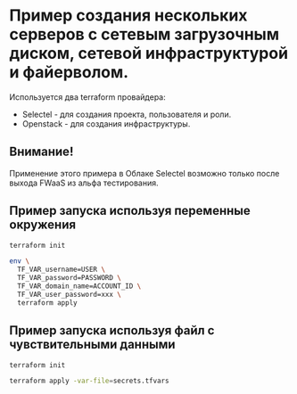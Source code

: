 # Пример создания нескольких серверов с сетевым загрузочным диском, сетевой инфраструктурой и файерволом.

Используется два terraform провайдера:
- Selectel - для создания проекта, пользователя и роли.
- Openstack - для создания инфраструктуры.

## Внимание!
Применение этого примера в Облаке Selectel возможно только после выхода FWaaS из альфа тестирования.

## Пример запуска используя переменные окружения

```sh
terraform init

env \
  TF_VAR_username=USER \
  TF_VAR_password=PASSWORD \
  TF_VAR_domain_name=ACCOUNT_ID \
  TF_VAR_user_password=xxx \
  terraform apply
```

## Пример запуска используя файл с чувствительными данными

```sh
terraform init

terraform apply -var-file=secrets.tfvars
```
